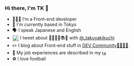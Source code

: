 ### Hi there, I'm TK 👋

- 🧑🏻‍💻 I’m a Front-end developer
- 🗼 I'm currently based in Tokyo
- 🗣 I speak Japanese and English
- <img align="center" src="https://raw.githubusercontent.com/rahuldkjain/github-profile-readme-generator/master/src/images/icons/Social/twitter.svg" alt="takuyakikuchi" height="20" width="20" /> I tweet about 🧑🏻‍💻🍷📚🎥 with <a href="https://twitter.com/_takuyakikuchi" target="blank">@_takuyakikuchi</a>
- ✏️ I blog about Front-end stuff in <a href="https://dev.to/takuyakikuchi" target="blank">DEV Community👨‍💻👩‍💻</a>
- 💼 My job experiences are described in my <a href="https://www.linkedin.com/in/takuya-kikuchi/" target="blank"><img align="center" src="https://raw.githubusercontent.com/rahuldkjain/github-profile-readme-generator/master/src/images/icons/Social/linked-in-alt.svg" alt="takuyakikuchi" height="16" width="16" /></a>
- ⚽️ I love football
